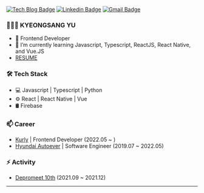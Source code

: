 [![Tech Blog Badge](http://img.shields.io/badge/-Tech%20blog-black?style=flat-square&logo=github&link=https://ykss.netlify.app/)](https://ykss.netlify.app/) 
[![Linkedin Badge](https://img.shields.io/badge/-LinkedIn-blue?style=flat-square&logo=Linkedin&logoColor=white&link=https://www.linkedin.com/in/kyeongsangyu/)](https://www.linkedin.com/in/kyeongsangyu/) 
[![Gmail Badge](https://img.shields.io/badge/-Gmail-d14836?style=flat-square&logo=Gmail&logoColor=white&link=mailto:yukyeongsang@gmail.com)](mailto:yukyeongsang@gmail.com)

### 👨🏻‍💻   KYEONGSANG YU

- 👨 Frontend Developer
- 🌱 I’m currently learning Javascript, Typescript, ReactJS, React Native, and Vue.JS
- [ RESUME ](https://ykss.notion.site/Kyeongsang-Yu-a4ddc1935ee74a0aafbb311aa7f675e7)


### 🛠  Tech Stack

- 💻  Javascript | Typescript | Python
- ⚙️  React | React Native | Vue
- 🛢  Firebase 

### 📫  Career

- [Kurly](https://www.kurly.com/shop/main/index.php) | Frontend Developer (2022.05 ~ )
- [Hyundai Autoever](https://www.hyundai-autoever.com/kor/main/index.do) | Software Engineer (2019.07 ~ 2022.05)

### ⚡ Activity

- [Depromeet 10th](https://www.depromeet.com/) (2021.09 ~ 2021.12)

---
  
 
  
 


<!--
 [![ykss's github stats](https://github-readme-stats.vercel.app/api?username=ykss)](https://github.com/anuraghazra/github-readme-stats)
 
 <img src="https://github-readme-stats.vercel.app/api/top-langs/?username=ykss&layout=compact&theme=calm"/>
 
Here are some ideas to get you started:


- 👯 I’m looking to collaborate on ...
- 🤔 I’m looking for help with ...
- 💬 Ask me about ...
- 📫 How to reach me: ...
- 😄 Pronouns: ...
- ⚡ Fun fact: ...
-->
